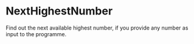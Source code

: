 # NextHighestNumber
Find out the next available highest number, if you provide any number as input to the programme.
